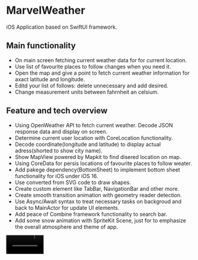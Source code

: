 # MarvelWeather

iOS Application based on SwiftUI framework. 

## Main functionality

* On main screen fetching current weather data for for current location.
* Use list of favourite places to follow changes when you need it.
* Open the map and give a point to fetch current weather information for axact latitude and longitude.
* Editd your list of follows: delete unnecessary and add desired.
* Change measurement units between fahrnheit an celsium.

## Feature and tech overview

* Using OpenWeather API to fetch current weather. Decode JSON response data and display on screen.
* Determine current user location with CoreLocation functionality.
* Decode coordinate(longitude and latitude) to display actual adress(shorted to show city name).
* Show MapView powered by Mapkit to find disered location on map.
* Using CoreData for persis locations of favourite places to follow weater.
* Add pakege dependency(BottomSheet) to implement bottom sheet functionality for iOS under iOS 16.
* Use converted from SVG code to draw shapes.
* Create custom element like TabBar, NavigationBar and other more.
* Create smooth transition animation with geometry reader detection.
* Use Async/Await syntax to treat necessary tasks on backgroud and back to MainActor for update UI elements.
* Add peace of Combine framework functionality to search bar.
* Add some snow animation with SpriteKit Scene, just for to emphasize the overall atmosphere and theme of app.
 
<!-- <div align="center" width="100%">
    <video width="32%" src="https://user-images.githubusercontent.com/105702456/232911670-47f094bc-53be-4107-8e06-33c8db09a9b7.mp4"> 
    <video width="32%" src="https://user-images.githubusercontent.com/105702456/232911778-c0d88d8e-e8ec-436d-8a13-548d7872de4b.mp4"> 
</div> -->


<div float="left">
    <video src="https://user-images.githubusercontent.com/105702456/232911670-47f094bc-53be-4107-8e06-33c8db09a9b7.mp4" width="100" /> 
    <video src="https://user-images.githubusercontent.com/105702456/232911778-c0d88d8e-e8ec-436d-8a13-548d7872de4b.mp4" width="100" />
</div>
